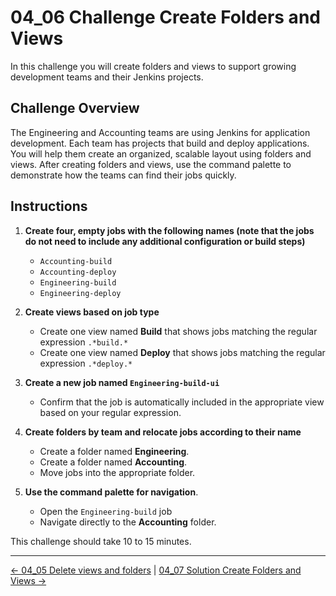 # 04_06 Challenge Create Folders and Views

In this challenge you will create folders and views to support growing development teams and their Jenkins projects.

## **Challenge Overview**

The Engineering and Accounting teams are using Jenkins for application development.  Each team has projects that build and deploy applications. You will help them create an organized, scalable layout using folders and views.  After creating folders and views, use the command palette to demonstrate how the teams can find their jobs quickly.

## **Instructions**

1. **Create four, empty jobs with the following names (note that the jobs do not need to include any additional configuration or build steps)**

   - `Accounting-build`
   - `Accounting-deploy`
   - `Engineering-build`
   - `Engineering-deploy`

2. **Create views based on job type**

   - Create one view named **Build** that shows jobs matching the regular expression `.*build.*`
   - Create one view named **Deploy** that shows jobs matching the regular expression `.*deploy.*`

3. **Create a new job named `Engineering-build-ui`**

   - Confirm that the job is automatically included in the appropriate view based on your regular expression.

4. **Create folders by team and relocate jobs according to their name**

   - Create a folder named **Engineering**.
   - Create a folder named **Accounting**.
   - Move jobs into the appropriate folder.

5. **Use the command palette for navigation**.

   - Open the `Engineering-build` job
   - Navigate directly to the **Accounting** folder.

This challenge should take 10 to 15 minutes.

<!-- FooterStart -->
---
[← 04_05 Delete views and folders](../04_05_delete_views_folders/README.md) | [04_07 Solution Create Folders and Views →](../04_07_solution_create_folders_views/README.md)
<!-- FooterEnd -->
